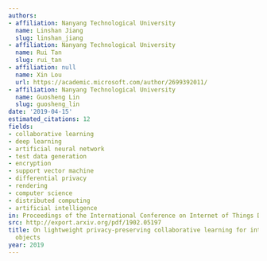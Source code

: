 ```yaml
---
authors:
- affiliation: Nanyang Technological University
  name: Linshan Jiang
  slug: linshan_jiang
- affiliation: Nanyang Technological University
  name: Rui Tan
  slug: rui_tan
- affiliation: null
  name: Xin Lou
  url: https://academic.microsoft.com/author/2699392011/
- affiliation: Nanyang Technological University
  name: Guosheng Lin
  slug: guosheng_lin
date: '2019-04-15'
estimated_citations: 12
fields:
- collaborative learning
- deep learning
- artificial neural network
- test data generation
- encryption
- support vector machine
- differential privacy
- rendering
- computer science
- distributed computing
- artificial intelligence
in: Proceedings of the International Conference on Internet of Things Design and Implementation
src: http://export.arxiv.org/pdf/1902.05197
title: On lightweight privacy-preserving collaborative learning for internet-of-things
  objects
year: 2019
---
```

